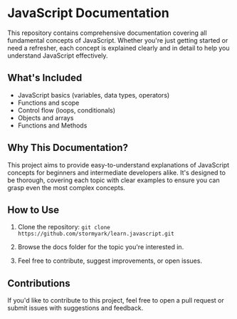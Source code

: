 # JavaScript Documentation
This repository contains comprehensive documentation covering all fundamental concepts of JavaScript. Whether you're just getting started or need a refresher, each concept is explained clearly and in detail to help you understand JavaScript effectively.

## What's Included
- JavaScript basics (variables, data types, operators)
- Functions and scope
- Control flow (loops, conditionals)
- Objects and arrays
- Functions and Methods
## Why This Documentation?
This project aims to provide easy-to-understand explanations of JavaScript concepts for beginners and intermediate developers alike. It's designed to be thorough, covering each topic with clear examples to ensure you can grasp even the most complex concepts.

## How to Use
1. Clone the repository:
```git clone https://github.com/stormyark/learn.javascript.git```

2. Browse the docs folder for the topic you're interested in.
   
3. Feel free to contribute, suggest improvements, or open issues.
## Contributions
If you'd like to contribute to this project, feel free to open a pull request or submit issues with suggestions and feedback.
